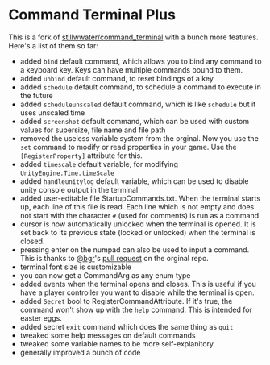 Command Terminal Plus
======================

This is a fork of [stillwwater/command_terminal](https://github.com/stillwwater/command_terminal) with a bunch more features. Here's a list of them so far:

* added `bind` default command, which allows you to bind any command to a keyboard key. Keys can have multiple commands bound to them.
* added `unbind` default command, to reset bindings of a key
* added `schedule` default command, to schedule a command to execute in the future
* added `scheduleunscaled` default command, which is like `schedule` but it uses unscaled time
* added `screenshot` default command, which can be used with custom values for supersize, file name and file path
* removed the useless variable system from the orginal. Now you use the `set` command to modify or read properties in your game. Use the `[RegisterProperty]` attribute for this.
* added `timescale` default variable, for modifying `UnityEngine.Time.timeScale`
* added `handleunitylog` default variable, which can be used to disable unity console output in the terminal
* added user-editable file StartupCommands.txt. When the terminal starts up, each line of this file is read. Each line which is not empty and does not start with the character `#` (used for comments) is run as a command.
* cursor is now automatically unlocked when the terminal is opened. It is set back to its previous state (locked or unlocked) when the terminal is closed.
* pressing enter on the numpad can also be used to input a command. This is thanks to [@bgr](https://github.com/bgr)'s [pull request](https://github.com/stillwwater/command_terminal/pull/8) on the orginal repo.
* terminal font size is customizable
* you can now get a CommandArg as any enum type
* added events when the terminal opens and closes. This is useful if you have a player controller you want to disable while the terminal is open.
* added `Secret` bool to RegisterCommandAttribute. If it's true, the command won't show up with the `help` command. This is intended for easter eggs.
* added secret `exit` command which does the same thing as `quit`
* tweaked some help messages on default commands
* tweaked some variable names to be more self-explanitory
* generally improved a bunch of code
